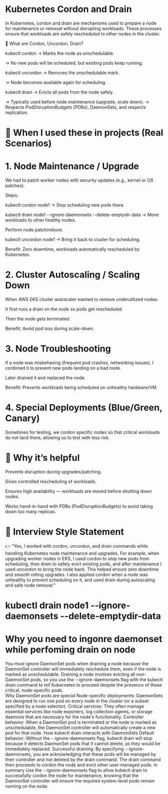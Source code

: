# Kubernetes Cordon and Drain

In Kubernetes, cordon and drain are mechanisms used to prepare a node for maintenance or removal without disrupting workloads.
These processes ensure that workloads are safely rescheduled to other nodes in the cluster.

🔹 What are Cordon, Uncordon, Drain?

kubectl cordon <node> → Marks the node as unschedulable.

→ No new pods will be scheduled, but existing pods keep running.


kubectl uncordon <node> → Removes the unschedulable mark.

→ Node becomes available again for scheduling.


kubectl drain <node> → Evicts all pods from the node safely.

→ Typically used before node maintenance (upgrade, scale down).
→ Respects PodDisruptionBudgets (PDBs), DaemonSets, and respects replication.

# 🔹 When I used these in projects (Real Scenarios)

# 1. Node Maintenance / Upgrade

We had to patch worker nodes with security updates (e.g., kernel or OS patches).

Steps:

kubectl cordon node1 → Stop scheduling new pods there.


kubectl drain node1 --ignore-daemonsets --delete-emptydir-data → Move workloads to other healthy nodes.


Perform node patch/reboot.


kubectl uncordon node1 → Bring it back to cluster for scheduling.

Benefit: Zero downtime, workloads automatically rescheduled by Kubernetes.

# 2. Cluster Autoscaling / Scaling Down

When AWS EKS cluster autoscaler wanted to remove underutilized nodes:

It first runs a drain on the node so pods get rescheduled.

Then the node gets terminated.

Benefit: Avoid pod loss during scale-down.

# 3. Node Troubleshooting

If a node was misbehaving (frequent pod crashes, networking issues), I cordoned it to prevent new pods landing on a bad node.

Later drained it and replaced the node.

Benefit: Prevents workloads being scheduled on unhealthy hardware/VM.

# 4. Special Deployments (Blue/Green, Canary)

Sometimes for testing, we cordon specific nodes so that critical workloads do not land there, allowing us to test with less risk.


# 🔹 Why it’s helpful

Prevents disruption during upgrades/patching.

Gives controlled rescheduling of workloads.

Ensures high availability — workloads are moved before shutting down nodes.

Works hand-in-hand with PDBs (PodDisruptionBudgets) to avoid taking down too many replicas.


# 🔹 Interview Style Statement

👉 “Yes, I worked with cordon, uncordon, and drain commands while handling Kubernetes node maintenance and upgrades.
For example, when upgrading worker nodes in EKS, I used cordon to stop new pods from scheduling, then drain to safely evict existing pods, and after maintenance I used uncordon to bring the node back.
This helped ensure zero downtime and smooth rolling upgrades. I also applied cordon when a node was unhealthy to prevent scheduling on it, and used drain during autoscaling and safe node removal.”


# kubectl drain node1 --ignore-daemonsets --delete-emptydir-data

# Why you need to ingonre daemonset while perfoming drain on node

You must ignore DaemonSet pods when draining a node because the DaemonSet controller will immediately reschedule them, even if the node is marked as unschedulable. Draining a node involves evicting all non-DaemonSet pods, so you use the --ignore-daemonsets flag with the kubectl drain command to tell Kubernetes to proceed despite the presence of these critical, node-specific pods.  
Why DaemonSet pods are special
Node-specific deployments: DaemonSets are designed to run one pod on every node in the cluster (or a subset specified by a node selector). 
Critical services: They often manage essential services like node exporters, log collection agents, or storage daemons that are necessary for the node's functionality. 
Controller behavior: When a DaemonSet pod is terminated or the node is marked as unschedulable, the DaemonSet controller will automatically create a new pod for that node. 
How kubectl drain interacts with DaemonSets
Default behavior: Without the --ignore-daemonsets flag, kubectl drain will stop because it detects DaemonSet pods that it cannot delete, as they would be immediately replaced. 
Successful draining: By specifying --ignore-daemonsets, you are acknowledging that these pods will be managed by their controller and not deleted by the drain command. The drain command then proceeds to cordon the node and evict other user-managed pods. 
In summary
Use the --ignore-daemonsets flag to allow kubectl drain to successfully cordon the node for maintenance, knowing that the DaemonSet controller will ensure the required system-level pods remain running on the node. 
